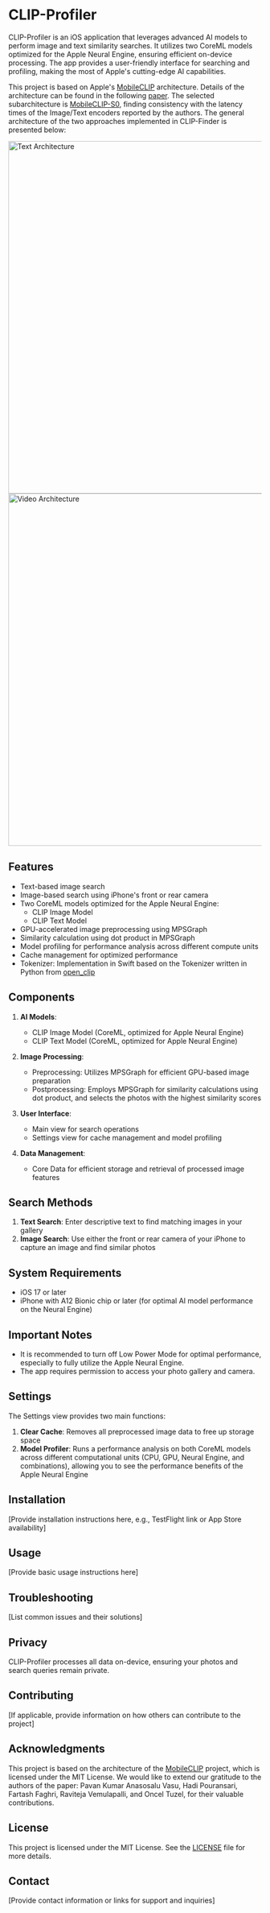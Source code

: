 # CLIP-Profiler

CLIP-Profiler is an iOS application that leverages advanced AI models to perform image and text similarity searches. It utilizes two CoreML models optimized for the Apple Neural Engine, ensuring efficient on-device processing. The app provides a user-friendly interface for searching and profiling, making the most of Apple's cutting-edge AI capabilities.

This project is based on Apple's [MobileCLIP](https://github.com/apple/ml-mobileclip) architecture. Details of the architecture can be found in the following [paper](https://arxiv.org/pdf/2311.17049). The selected subarchitecture is [MobileCLIP-S0](https://huggingface.co/apple/mobileclip_s0_timm), finding consistency with the latency times of the Image/Text encoders reported by the authors. The general architecture of the two approaches implemented in CLIP-Finder is presented below:

<img width="700" alt="Text Architecture" src="https://github.com/fguzman82/CLIP-Finder2/assets/34175524/fade6b3d-e40e-40a5-befa-eb78031ef236">
<img width="700" alt="Video Architecture" src="https://github.com/fguzman82/CLIP-Finder2/assets/34175524/8d6ac3d8-5567-4b37-9d66-1e1001ee86e2">



## Features

- Text-based image search
- Image-based search using iPhone's front or rear camera
- Two CoreML models optimized for the Apple Neural Engine:
  - CLIP Image Model
  - CLIP Text Model
- GPU-accelerated image preprocessing using MPSGraph
- Similarity calculation using dot product in MPSGraph
- Model profiling for performance analysis across different compute units
- Cache management for optimized performance
- Tokenizer: Implementation in Swift based on the Tokenizer written in Python from [open_clip](https://github.com/mlfoundations/open_clip/blob/main/src/open_clip/tokenizer.py)


## Components

1. **AI Models**: 
   - CLIP Image Model (CoreML, optimized for Apple Neural Engine)
   - CLIP Text Model (CoreML, optimized for Apple Neural Engine)

2. **Image Processing**:
   - Preprocessing: Utilizes MPSGraph for efficient GPU-based image preparation
   - Postprocessing: Employs MPSGraph for similarity calculations using dot product, and selects the photos with the highest similarity scores

3. **User Interface**:
   - Main view for search operations
   - Settings view for cache management and model profiling

4. **Data Management**:
   - Core Data for efficient storage and retrieval of processed image features

## Search Methods

1. **Text Search**: Enter descriptive text to find matching images in your gallery
2. **Image Search**: Use either the front or rear camera of your iPhone to capture an image and find similar photos

## System Requirements

- iOS 17 or later
- iPhone with A12 Bionic chip or later (for optimal AI model performance on the Neural Engine)

## Important Notes

- It is recommended to turn off Low Power Mode for optimal performance, especially to fully utilize the Apple Neural Engine.
- The app requires permission to access your photo gallery and camera.

## Settings

The Settings view provides two main functions:

1. **Clear Cache**: Removes all preprocessed image data to free up storage space
2. **Model Profiler**: Runs a performance analysis on both CoreML models across different computational units (CPU, GPU, Neural Engine, and combinations), allowing you to see the performance benefits of the Apple Neural Engine


## Installation

[Provide installation instructions here, e.g., TestFlight link or App Store availability]

## Usage

[Provide basic usage instructions here]

## Troubleshooting

[List common issues and their solutions]

## Privacy

CLIP-Profiler processes all data on-device, ensuring your photos and search queries remain private.

## Contributing

[If applicable, provide information on how others can contribute to the project]

## Acknowledgments

This project is based on the architecture of the [MobileCLIP](https://github.com/apple/ml-mobileclip) project, which is licensed under the MIT License. We would like to extend our gratitude to the authors of the paper: Pavan Kumar Anasosalu Vasu, Hadi Pouransari, Fartash Faghri, Raviteja Vemulapalli, and Oncel Tuzel, for their valuable contributions.

## License

This project is licensed under the MIT License. See the [LICENSE](LICENSE) file for more details.


## Contact

[Provide contact information or links for support and inquiries]
